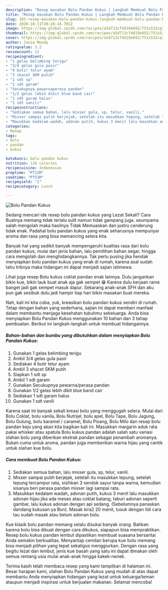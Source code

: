 ```yaml
---
description: "Resep masakan Bolu Pandan Kukus | Langkah Membuat Bolu Pandan Kukus Yang Menggugah Selera"
title: "Resep masakan Bolu Pandan Kukus | Langkah Membuat Bolu Pandan Kukus Yang Menggugah Selera"
slug: 103-resep-masakan-bolu-pandan-kukus-langkah-membuat-bolu-pandan-kukus-yang-menggugah-selera
date: 2020-10-11T20:28:24.701Z
image: https://img-global.cpcdn.com/recipes/a5d713cf4d18e692/751x532cq70/bolu-pandan-kukus-foto-resep-utama.jpg
thumbnail: https://img-global.cpcdn.com/recipes/a5d713cf4d18e692/751x532cq70/bolu-pandan-kukus-foto-resep-utama.jpg
cover: https://img-global.cpcdn.com/recipes/a5d713cf4d18e692/751x532cq70/bolu-pandan-kukus-foto-resep-utama.jpg
author: Janie Moody
ratingvalue: 3.2
reviewcount: 12
recipeingredient:
- "1 gelas belimbing terigu"
- "3/4 gelas gula pasir"
- "4 butir telur ayam"
- "3 shacet SKM putih"
- "1 sdt sp"
- "1 sdt garam"
- "Secukupnya pewarnaperasa pandan"
- "1/2 gelas lebih dikit blue band cair"
- "1 sdt garam halus"
- "1 sdt vanili"
recipeinstructions:
- "Sediakan semua bahan, lalu mixser gula, sp, telur, vanili."
- "Mixser sampai putih berjejak, setelah itu masukkan tepung, setelah tepung tercampur rata, sisihkan 3 sendok sayur tanpa warna, kemudian sisanya beri perasa pandan mixser lagi sampai rata."
- "Masukkan kedalam wadah, adonan putih, kukus 3 menit lalu masukkan adonan hijau jika ada meses atau coklat batang, taburi adonan seperti gambar, lalu kukus adonan dengan api sedang. (Sebelumnya panaskan dandang kukusan ya Bun). Masak kira2 20 menit, tusuk dengan lidi cara tau sudah masak atau belum adonan bolu."
categories:
- Resep
tags:
- bolu
- pandan
- kukus

katakunci: bolu pandan kukus 
nutrition: 134 calories
recipecuisine: Indonesian
preptime: "PT12M"
cooktime: "PT53M"
recipeyield: "1"
recipecategory: Lunch

---
```



![Bolu Pandan Kukus](https://img-global.cpcdn.com/recipes/a5d713cf4d18e692/751x532cq70/bolu-pandan-kukus-foto-resep-utama.jpg)

Sedang mencari ide resep bolu pandan kukus yang Lezat Sekali? Cara Buatnya memang tidak terlalu sulit namun tidak gampang juga. seumpama salah mengolah maka hasilnya Tidak Memuaskan dan justru cenderung tidak enak. Padahal bolu pandan kukus yang enak seharusnya mempunyai aroma dan rasa yang bisa memancing selera kita.

Banyak hal yang sedikit banyak mempengaruhi kualitas rasa dari bolu pandan kukus, mulai dari jenis bahan, lalu pemilihan bahan segar, hingga cara mengolah dan menghidangkannya. Tak perlu pusing jika hendak menyiapkan bolu pandan kukus yang enak di rumah, karena asal sudah tahu triknya maka hidangan ini dapat menjadi sajian istimewa.

Lihat juga resep Bolu kukus coklat pandan enak lainnya. Dulu jangankan bikin kue, bikin lauk buat anak aja gak sempet 😁 Karena dulu kerjaan rame banget jadi gak sempet masuk dapur. Sekarang anak-anak SFH dan aku pun gak sesibuk dulu jadi hampir tiap hari bikin masakan buat mereka.


Nah, kali ini kita coba, yuk, kreasikan bolu pandan kukus sendiri di rumah. Tetap dengan bahan yang sederhana, sajian ini dapat memberi manfaat dalam membantu menjaga kesehatan tubuhmu sekeluarga. Anda bisa menyiapkan Bolu Pandan Kukus menggunakan 10 bahan dan 3 tahap pembuatan. Berikut ini langkah-langkah untuk membuat hidangannya.

<!--inarticleads1-->

##### Bahan-bahan dan bumbu yang dibutuhkan dalam menyiapkan Bolu Pandan Kukus:

1. Gunakan 1 gelas belimbing terigu
1. Ambil 3/4 gelas gula pasir
1. Sediakan 4 butir telur ayam
1. Ambil 3 shacet SKM putih
1. Siapkan 1 sdt sp
1. Ambil 1 sdt garam
1. Gunakan Secukupnya pewarna/perasa pandan
1. Gunakan 1/2 gelas lebih dikit blue band cair
1. Sediakan 1 sdt garam halus
1. Gunakan 1 sdt vanili


Karena saat ini banyak sekali kreasi bolu yang menggugah selera. Mulai dari Bolu Coklat, bolu vanila, Bolu Nutrijel, bolu apel, Bolu Tape, Bolu Jagung, Bolu Gulung, bolu karamel / caramel, Bolu Pisang, Bolu Milo dan resep bolu pandan keju yang akan kita bagikan kali ini. Masukkan margarin aduk rata pakai whisker atau spatula Bolu kukus pandan adalah salah satu variasi olahan bolu yang diberikan ekstrak pandan sebagai penambah aromanya. Bukan cuma untuk aroma, pandan juga memberikan warna hijau yang cantik untuk olahan kue bolu. 

<!--inarticleads2-->

##### Cara membuat Bolu Pandan Kukus:

1. Sediakan semua bahan, lalu mixser gula, sp, telur, vanili.
1. Mixser sampai putih berjejak, setelah itu masukkan tepung, setelah tepung tercampur rata, sisihkan 3 sendok sayur tanpa warna, kemudian sisanya beri perasa pandan mixser lagi sampai rata.
1. Masukkan kedalam wadah, adonan putih, kukus 3 menit lalu masukkan adonan hijau jika ada meses atau coklat batang, taburi adonan seperti gambar, lalu kukus adonan dengan api sedang. (Sebelumnya panaskan dandang kukusan ya Bun). Masak kira2 20 menit, tusuk dengan lidi cara tau sudah masak atau belum adonan bolu.


Kue klasik bolu pandan memang selalu disukai banyak orang. Bahkan karena bolu bisa dibuat dengan cara dikukus, siapapun bisa mempraktikan. Resep bolu kukus pandan lembut dipastikan membuat suasana bersantai Anda semakin berkualitas. Menyantap cemilan berupa kue bolu memang bisa menjadi pilihan yang tepat sekaligus menggiurkan. Dengan rasa yang begitu lezat dan lembut, jenis kue basah yang satu ini dapat dimakan oleh semua rentang usia mulai anak-anak hingga kakek-nenek. 

Terima kasih telah membaca resep yang kami tampilkan di halaman ini. Besar harapan kami, olahan Bolu Pandan Kukus yang mudah di atas dapat membantu Anda menyiapkan hidangan yang lezat untuk keluarga/teman ataupun menjadi inspirasi untuk berjualan makanan. Selamat mencoba!

